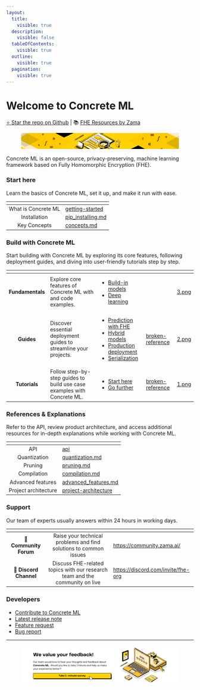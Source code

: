 ```yaml
---
layout:
  title:
    visible: true
  description:
    visible: false
  tableOfContents:
    visible: true
  outline:
    visible: true
  pagination:
    visible: true
---
```


# Welcome to Concrete ML

[⭐️ Star the repo on Github](https://github.com/zama-ai/concrete-ml) | 📚 [FHE Resources by Zama](https://github.com/zama-ai/awesome-zama/tree/main)

<figure><img src=".gitbook/assets/doc header.png" alt=""><figcaption></figcaption></figure>

Concrete ML is an open-source, privacy-preserving, machine learning framework based on Fully Homomorphic Encryption (FHE).

### Start here

Learn the basics of Concrete ML, set it up, and make it run with ease.

<table data-view="cards"><thead><tr><th align="center"></th><th data-hidden data-card-target data-type="content-ref"></th></tr></thead><tbody><tr><td align="center">What is Concrete ML</td><td><a href="getting-started/">getting-started</a></td></tr><tr><td align="center">Installation</td><td><a href="getting-started/pip_installing.md">pip_installing.md</a></td></tr><tr><td align="center">Key Concepts</td><td><a href="getting-started/concepts.md">concepts.md</a></td></tr></tbody></table>

### Build with Concrete ML

Start building with Concrete ML by exploring its core features, following deployment guides, and diving into user-friendly tutorials step by step.

<table data-view="cards"><thead><tr><th align="center"></th><th></th><th></th><th data-hidden data-card-target data-type="content-ref"></th><th data-hidden data-card-cover data-type="files"></th></tr></thead><tbody><tr><td align="center"><strong>Fundamentals</strong></td><td>Explore core features of Concrete ML with and code examples.</td><td><ul><li><a href="broken-reference/">Build-in models</a></li><li><a href="broken-reference/">Deep learning</a></li></ul></td><td></td><td><a href=".gitbook/assets/3.png">3.png</a></td></tr><tr><td align="center"><strong>Guides</strong></td><td>Discover essential deployment guides to streamline your projects.</td><td><ul><li><a href="guides/prediction_with_fhe.md">Prediction with FHE</a></li><li><a href="guides/hybrid-models.md">Hybrid models</a></li><li><a href="guides/client_server.md">Production deployment</a></li><li><a href="guides/serialization.md">Serialization</a></li></ul></td><td><a href="broken-reference/">broken-reference</a></td><td><a href=".gitbook/assets/2.png">2.png</a></td></tr><tr><td align="center"><strong>Tutorials</strong></td><td>Follow step-by-step guides to build use case examples with Concrete ML.</td><td><ul><li><a href="tutorials/showcase.md#start-here">Start here</a></li><li><a href="tutorials/showcase.md#go-further">Go further</a></li></ul></td><td><a href="broken-reference/">broken-reference</a></td><td><a href=".gitbook/assets/1.png">1.png</a></td></tr></tbody></table>

### References & Explanations

Refer to the API, review product architecture, and access additional resources for in-depth explanations while working with Concrete ML.

<table data-view="cards"><thead><tr><th align="center"></th><th data-hidden data-card-target data-type="content-ref"></th></tr></thead><tbody><tr><td align="center">API</td><td><a href="references/api/">api</a></td></tr><tr><td align="center">Quantization</td><td><a href="explanations/quantization.md">quantization.md</a></td></tr><tr><td align="center">Pruning</td><td><a href="explanations/pruning.md">pruning.md</a></td></tr><tr><td align="center">Compilation</td><td><a href="explanations/compilation.md">compilation.md</a></td></tr><tr><td align="center">Advanced features</td><td><a href="explanations/advanced_features.md">advanced_features.md</a></td></tr><tr><td align="center">Project architecture</td><td><a href="explanations/project-architecture/">project-architecture</a></td></tr></tbody></table>

### Support

Our team of experts usually answers within 24 hours in working days.

<table data-card-size="large" data-view="cards"><thead><tr><th align="center"></th><th align="center"></th><th data-hidden data-card-target data-type="content-ref"></th></tr></thead><tbody><tr><td align="center">💬 <strong>Community Forum</strong></td><td align="center">Raise your technical problems and find solutions to common issues</td><td><a href="https://community.zama.ai/">https://community.zama.ai/</a></td></tr><tr><td align="center">👾 <strong>Discord Channel</strong></td><td align="center">Discuss FHE-related topics with our research team and the community on live</td><td><a href="https://discord.com/invite/fhe-org">https://discord.com/invite/fhe-org</a></td></tr></tbody></table>

### Developers

* [Contribute to Concrete ML](developer/contributing.md)
* [Latest release note](https://github.com/zama-ai/concrete-ml/releases)
* [Feature request](https://github.com/zama-ai/concrete-ml/issues/new?assignees=\&labels=feature\&projects=\&template=feature\_request.md)
* [Bug report](https://github.com/zama-ai/concrete-ml/issues/new?assignees=\&labels=bug\&projects=\&template=bug\_report.md)

***

<figure><picture><source srcset=".gitbook/assets/feedback_banner_dark.png" media="(prefers-color-scheme: dark)"><img src=".gitbook/assets/feedback_banner_light.png" alt=""></picture><figcaption></figcaption></figure>
